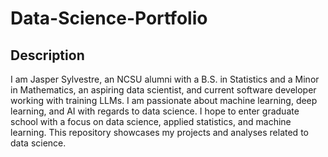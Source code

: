 # Data-Science-Portfolio

## Description
I am Jasper Sylvestre, an NCSU alumni with a B.S. in Statistics and a Minor in Mathematics, an aspiring data scientist, and current software developer working with training LLMs. I am passionate about machine learning, deep learning, and AI with regards to data science. I hope to enter graduate school with a focus on data science, applied statistics, and machine learning. This repository showcases my projects and analyses related to data science.
